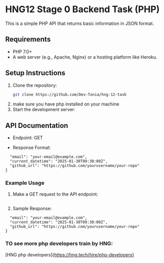 # HNG12 Stage 0 Backend Task (PHP)

This is a simple PHP API that returns basic information in JSON format.

## Requirements

- PHP 7.0+
- A web server (e.g., Apache, Nginx) or a hosting platform like Heroku.

## Setup Instructions

1. Clone the repository:
   ```bash
   git clone https://github.com/Dev-Tonia/hng-12-task
   ```
2. make sure you have php installed on your machine
3. Start the development server:

## API Documentation

- Endpoint: GET

- Response Format:

```{
  "email": "your-email@example.com",
  "current_datetime": "2025-01-30T09:30:00Z",
  "github_url": "https://github.com/yourusername/your-repo"
}
```

### Example Usage

1.  Make a GET request to the API endpoint:

```curl https://your-app-name.herokuapp.com/index.php

```

2. Sample Response:

```{
  "email": "your-email@example.com",
  "current_datetime": "2025-01-30T09:30:00Z",
  "github_url": "https://github.com/yourusername/your-repo"
}

```

### TO see more php developers train by HNG:

[HNG php developers]{https://hng.tech/hire/php-developers}
